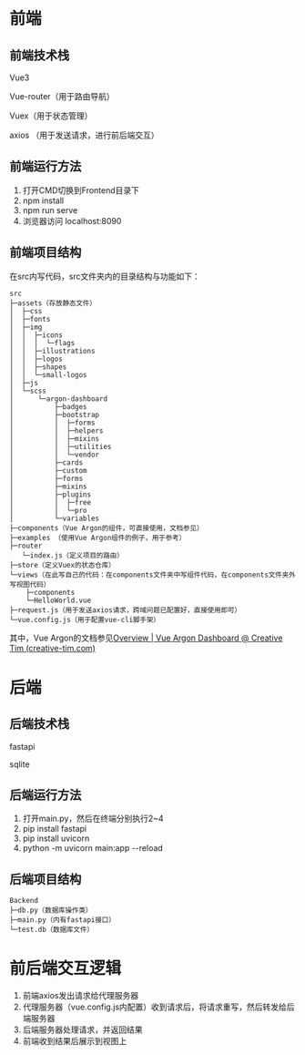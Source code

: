 # 前端

## 前端技术栈

Vue3

Vue-router（用于路由导航）

Vuex（用于状态管理）

axios （用于发送请求，进行前后端交互）

## 前端运行方法

1. 打开CMD切换到Frontend目录下
2. npm install
3. npm run serve
4. 浏览器访问 localhost:8090

## 前端项目结构

在src内写代码，src文件夹内的目录结构与功能如下：

```
src
├─assets（存放静态文件）
│  ├─css
│  ├─fonts
│  ├─img
│  │  ├─icons
│  │  │  └─flags
│  │  ├─illustrations
│  │  ├─logos
│  │  ├─shapes
│  │  └─small-logos
│  ├─js
│  └─scss
│      └─argon-dashboard
│          ├─badges
│          ├─bootstrap
│          │  ├─forms
│          │  ├─helpers
│          │  ├─mixins
│          │  ├─utilities
│          │  └─vendor
│          ├─cards
│          ├─custom
│          ├─forms
│          ├─mixins
│          ├─plugins
│          │  ├─free
│          │  └─pro
│          └─variables
├─components（Vue Argon的组件，可直接使用，文档参见）
├─examples （使用Vue Argon组件的例子，用于参考）
├─router
   └─index.js（定义项目的路由）
├─store（定义Vuex的状态仓库）
└─views（在此写自己的代码：在components文件夹中写组件代码，在components文件夹外写视图代码）
    ├─components
    └─HelloWorld.vue
├─request.js（用于发送axios请求，跨域问题已配置好，直接使用即可）
└─vue.config.js（用于配置vue-cli脚手架）
```

其中，Vue Argon的文档参见[Overview | Vue Argon Dashboard @ Creative Tim (creative-tim.com)](https://www.creative-tim.com/learning-lab/vue/overview/argon-dashboard/)

# 后端

## 后端技术栈

fastapi

sqlite

## 后端运行方法

1. 打开main.py，然后在终端分别执行2~4
2. pip install fastapi
3. pip install uvicorn 
4. python -m uvicorn main:app --reload

## 后端项目结构

```
Backend
├─db.py（数据库操作类）
├─main.py（内有fastapi接口）
└─test.db（数据库文件）
```

# 前后端交互逻辑

1. 前端axios发出请求给代理服务器
2. 代理服务器（vue.config.js内配置）收到请求后，将请求重写，然后转发给后端服务器
3. 后端服务器处理请求，并返回结果
4. 前端收到结果后展示到视图上
